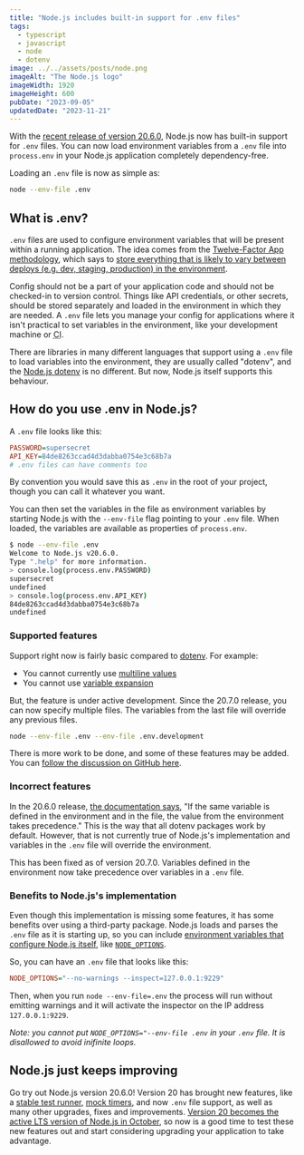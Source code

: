 ```yaml
---
title: "Node.js includes built-in support for .env files"
tags:
  - typescript
  - javascript
  - node
  - dotenv
image: ../../assets/posts/node.png
imageAlt: "The Node.js logo"
imageWidth: 1920
imageHeight: 600
pubDate: "2023-09-05"
updatedDate: "2023-11-21"
---
```


With the [recent release of version 20.6.0](https://nodejs.org/en/blog/release/v20.6.0), Node.js now has built-in support for `.env` files. You can now load environment variables from a `.env` file into `process.env` in your Node.js application completely dependency-free.

Loading an `.env` file is now as simple as:

```sh
node --env-file .env
```

## What is .env?

`.env` files are used to configure environment variables that will be present within a running application. The idea comes from the [Twelve-Factor App methodology](https://12factor.net/), which says to [store everything that is likely to vary between deploys (e.g. dev, staging, production) in the environment](https://12factor.net/config).

Config should not be a part of your application code and should not be checked-in to version control. Things like API credentials, or other secrets, should be stored separately and loaded in the environment in which they are needed. A `.env` file lets you manage your config for applications where it isn't practical to set variables in the environment, like your development machine or <abbr title="continous integration">CI</abbr>.

There are libraries in many different languages that support using a `.env` file to load variables into the environment, they are usually called "dotenv", and the [Node.js dotenv](https://github.com/motdotla/dotenv) is no different. But now, Node.js itself supports this behaviour.

## How do you use .env in Node.js?

A `.env` file looks like this:

```ini
PASSWORD=supersecret
API_KEY=84de8263ccad4d3dabba0754e3c68b7a
# .env files can have comments too
```

By convention you would save this as `.env` in the root of your project, though you can call it whatever you want.

You can then set the variables in the file as environment variables by starting Node.js with the `--env-file` flag pointing to your `.env` file. When loaded, the variables are available as properties of `process.env`.

```sh
$ node --env-file .env
Welcome to Node.js v20.6.0.
Type ".help" for more information.
> console.log(process.env.PASSWORD)
supersecret
undefined
> console.log(process.env.API_KEY)
84de8263ccad4d3dabba0754e3c68b7a
undefined
```

### Supported features

Support right now is fairly basic compared to [dotenv](https://github.com/motdotla/dotenv). For example:

- You cannot currently use [multiline values](https://github.com/motdotla/dotenv#multiline-values)
- You cannot use [variable expansion](https://github.com/motdotla/dotenv-expand)

But, the feature is under active development. Since the 20.7.0 release, you can now specify multiple files. The variables from the last file will override any previous files.

```sh
node --env-file .env --env-file .env.development
```

There is more work to be done, and some of these features may be added. You can [follow the discussion on GitHub here](https://github.com/nodejs/node/issues/49148).

### Incorrect features

In the 20.6.0 release, [the documentation says](https://nodejs.org/dist/latest-v20.x/docs/api/cli.html#--env-fileconfig), "If the same variable is defined in the environment and in the file, the value from the environment takes precedence." This is the way that all dotenv packages work by default. However, that is not currently true of Node.js's implementation and variables in the `.env` file will override the environment.

This has been fixed as of version 20.7.0. Variables defined in the environment now take precedence over variables in a `.env` file.

### Benefits to Node.js's implementation

Even though this implementation is missing some features, it has some benefits over using a third-party package. Node.js loads and parses the `.env` file as it is starting up, so you can include [environment variables that configure Node.js itself](https://nodejs.org/dist/latest-v20.x/docs/api/cli.html#environment-variables), like [`NODE_OPTIONS`](https://nodejs.org/dist/latest-v20.x/docs/api/cli.html#node_optionsoptions).

So, you can have an `.env` file that looks like this:

```ini
NODE_OPTIONS="--no-warnings --inspect=127.0.0.1:9229"
```

Then, when you run `node --env-file=.env` the process will run without emitting warnings and it will activate the inspector on the IP address `127.0.0.1:9229`.

_Note: you cannot put `NODE_OPTIONS="--env-file .env` in your `.env` file. It is disallowed to avoid inifinite loops._

## Node.js just keeps improving

Go try out Node.js version 20.6.0! Version 20 has brought new features, like a [stable test runner](https://www.sonarsource.com/blog/node-js-test-runner/), [mock timers](https://nodejs.org/en/blog/release/v20.4.0), and now `.env` file support, as well as many other upgrades, fixes and improvements. [Version 20 becomes the active <abbr title="long term support">LTS</abbr> version of Node.js in October](https://github.com/nodejs/Release#release-schedule), so now is a good time to test these new features out and start considering upgrading your application to take advantage.
